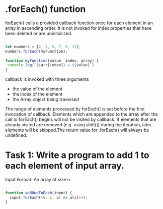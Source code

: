 # .forEach() function

forEach() calls a provided callback function once for each 
element in an array in ascending order. It is not invoked for index properties that have been deleted or are uninitialized.

``` javascript

let numbers = [2, 3, 5, 7, 9, 11];
numbers.forEach(myFunction);
 
function myFunction(value, index, array) {
 console.log(`${arr[index]} = ${value}`)
}
```

callback is invoked with three arguments

- the value of the element
- the index of the element
- the Array object being traversed
    
The range of elements processed by forEach() is set before the first invocation of callback. 
Elements which are appended to the array after the call to forEach() begins will not be visited by callback. 
If elements that are already visited are removed (e.g. using shift()) 
during the iteration, later elements will be skipped.The return value for .forEach() will always be undefined.

# Task 1: Write a program to add 1 to each element of input array.

Input Format: An array of size n.

``` javascript

function addOneToEach(input) {
  input.forEach((v, i, a) => a[i]++);
}

```
